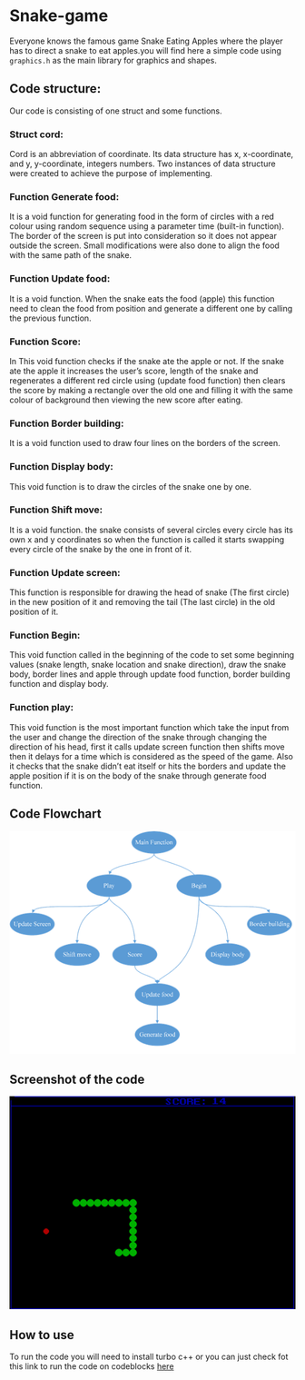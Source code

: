 # Snake-game

Everyone knows the famous game Snake Eating Apples where the player has to direct a snake to eat apples.you will find here a simple code using `graphics.h` as the main library for graphics and shapes.

## Code structure:
Our code is consisting of one struct and some functions.

### Struct cord:
Cord is an abbreviation of coordinate. Its data structure has x, x-coordinate, and y, y-coordinate, integers numbers. Two instances of data structure were created to achieve the purpose of implementing.

### Function Generate food:
It is a void function for generating food in the form of circles with a red colour using random sequence using a parameter time (built-in function). The border of the screen is put into consideration so it does not appear outside the screen. Small modifications were also done to align the food with the same path of the snake.

### Function Update food:
It is a void function. When the snake eats the food (apple) this function need to clean the food from position and generate a different one by calling the previous function.

### Function Score:
In This void function checks if the snake ate the apple or not. If the snake ate the apple it increases the user’s score, length of the snake and regenerates a different red circle using (update food function) then clears the score by making a rectangle over the old one and filling it with the same colour of background then viewing the new score after eating.

### Function Border building:
It is a void function used to draw four lines on the borders of the screen.

### Function Display body:
This void function is to draw the circles of the snake one by one.

### Function Shift move:
It is a void function. the snake consists of several circles every circle has its own x and y coordinates so when the function is called it starts swapping every circle of the snake by the one in front of it.

### Function Update screen:
This function is responsible for drawing the head of snake (The first circle) in the new position of it and removing the tail (The last circle) in the old position of it.

### Function Begin:
This void function called in the beginning of the code to set some beginning values (snake length, snake location and snake direction), draw the snake body, border lines and apple through update food function, border building function and display body.

### Function play:
This void function is the most important function which take the input from the user and change the direction of the snake through changing the direction of his head, first it calls update screen function then shifts move then it delays for a time which is considered as the speed of the game. Also it checks that the snake didn’t eat itself or hits the borders and update the apple position if it is on the body of the snake through generate food function.

## Code Flowchart
![alt text](resources/Code_flow_chart.png)

## Screenshot of the code
![alt text](resources/game_screenshot.png)

## How to use
To run the code you will need to install turbo c++ or you can just check fot this link to run the code on codeblocks [here](https://stackoverflow.com/questions/20313534/how-to-use-graphics-h-in-codeblocks)
